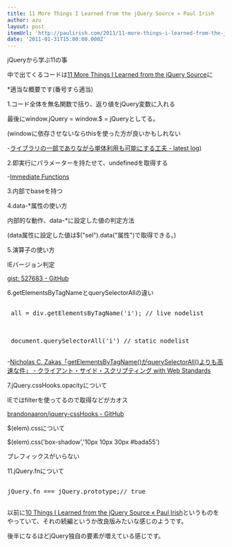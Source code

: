```yaml
---
title: 11 More Things I Learned from the jQuery Source « Paul Irish
author: azu
layout: post
itemUrl: 'http://paulirish.com/2011/11-more-things-i-learned-from-the-jquery-source/'
date: '2011-01-31T15:00:00.000Z'
---
```

jQueryから学ぶ11の事

中で出てくるコードは<a href="https://gist.github.com/7871ac0364af27f27152" title="11 More Things I Learned from the jQuery Source">11 More Things I Learned from the jQuery Source</a>に

*適当な概要です(番号すら適当)

1.コード全体を無名関数で括り、返り値をjQuery変数に入れる

最後にwindow.jQuery = window.$ = jQueryとしてる。

(windowに依存させないならthisを使った方が良いかもしれない

-<a href="http://d.hatena.ne.jp/uupaa/20100524/1274684311" title="&#x30E9;&#x30A4;&#x30D6;&#x30E9;&#x30EA;&#x306E;&#x4E00;&#x90E8;&#x3067;&#x3042;&#x308A;&#x306A;&#x304C;&#x3089;&#x5358;&#x4F53;&#x5229;&#x7528;&#x3082;&#x53EF;&#x80FD;&#x306B;&#x3059;&#x308B;&#x5DE5;&#x592B; - latest log">ライブラリの一部でありながら単体利用も可能にする工夫 - latest log</a>)

2.即実行にパラメーターを持たせて、undefinedを取得する

-<a href="http://efcl.info/adiary/JavaScriptPatterns/Chapter4Functions#k91p5" title="Immediate Functions">Immediate Functions</a>

3.内部でbaseを持つ

4.data-*属性の使い方

内部的な動作、data-*に設定した値の判定方法

(data属性に設定した値は$("sel").data("属性")で取得できる。)

5.演算子の使い方

IEバージョン判定

<a href="https://gist.github.com/527683/ef2abeb8e764d465ea430f440ebe4c534c8e3281" title="gist: 527683 - GitHub">gist: 527683 - GitHub</a>



6.getElementsByTagNameとquerySelectorAllの違い

<pre>

 all = div.getElementsByTagName('i'); // live nodelist



 document.querySelectorAll('i') // static nodelist

</pre>

-<a href="http://d.hatena.ne.jp/vwxyz/20101005/1286276144" title="Nicholas C. Zakas&#x300C;getElementsByTagName()&#x304C;querySelectorAll()&#x3088;&#x308A;&#x3082;&#x9AD8;&#x901F;&#x306A;&#x4EF6;&#x300D; - &#x30AF;&#x30E9;&#x30A4;&#x30A2;&#x30F3;&#x30C8;&#x30FB;&#x30B5;&#x30A4;&#x30C9;&#x30FB;&#x30B9;&#x30AF;&#x30EA;&#x30D7;&#x30C6;&#x30A3;&#x30F3;&#x30B0; with Web Standards">Nicholas C. Zakas「getElementsByTagName()がquerySelectorAll()よりも高速な件」 - クライアント・サイド・スクリプティング with Web Standards</a>

7.jQuery.cssHooks.opacityについて

IEではfilterを使ってるので取得などがカオス

<a href="https://github.com/brandonaaron/jquery-cssHooks" title="brandonaaron/jquery-cssHooks - GitHub">brandonaaron/jquery-cssHooks - GitHub</a>

$(elem).cssについて

$(elem).css('box-shadow','10px 10px 30px #bada55')

プレフィックスがいらない

11.jQuery.fnについて

<pre>

jQuery.fn === jQuery.prototype;// true

</pre>



以前に<a href="http://paulirish.com/2010/10-things-i-learned-from-the-jquery-source/" title="10 Things I Learned from the jQuery Source &#xAB; Paul Irish">10 Things I Learned from the jQuery Source « Paul Irish</a>というものをやっていて、それの続編というか改良版みたいな感じのようです。

後半になるほどjQuery独自の要素が増えている感じです。
